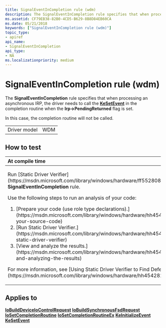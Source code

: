 ```yaml
---
title: SignalEventInCompletion rule (wdm)
description: The SignalEventInCompletion rule specifies that when processing an asynchronous IRP, the driver needs to call the KeSetEvent in the completion routine when the Irp- PendingReturned flag is set.
ms.assetid: CF79EB38-82B0-4CD5-B629-8B8D84EB60CA
ms.date: 05/21/2018
keywords: ["SignalEventInCompletion rule (wdm)"]
topic_type:
- apiref
api_name:
- SignalEventInCompletion
api_type:
- NA
ms.localizationpriority: medium
---
```


# SignalEventInCompletion rule (wdm)


The **SignalEventInCompletion** rule specifies that when processing an asynchronous IRP, the driver needs to call the [**KeSetEvent**](https://msdn.microsoft.com/library/windows/hardware/ff553253) in the completion routine when the **Irp-&gt;PendingReturned** flag is set.

In this case, the completion routine will not be called.

|              |     |
|--------------|-----|
| Driver model | WDM |

How to test
-----------

<table>
<colgroup>
<col width="100%" />
</colgroup>
<thead>
<tr class="header">
<th align="left">At compile time</th>
</tr>
</thead>
<tbody>
<tr class="odd">
<td align="left"><p>Run [Static Driver Verifier](https://msdn.microsoft.com/library/windows/hardware/ff552808) and specify the <strong>SignalEventInCompletion</strong> rule.</p>
Use the following steps to run an analysis of your code:
<ol>
<li>[Prepare your code (use role type declarations).](https://msdn.microsoft.com/library/windows/hardware/hh454281#preparing-your-source-code)</li>
<li>[Run Static Driver Verifier.](https://msdn.microsoft.com/library/windows/hardware/hh454281#running-static-driver-verifier)</li>
<li>[View and analyze the results.](https://msdn.microsoft.com/library/windows/hardware/hh454281#viewing-and-analyzing-the-results)</li>
</ol>
<p>For more information, see [Using Static Driver Verifier to Find Defects in Drivers](https://msdn.microsoft.com/library/windows/hardware/hh454281).</p></td>
</tr>
</tbody>
</table>

Applies to
----------

[**IoBuildDeviceIoControlRequest**](https://msdn.microsoft.com/library/windows/hardware/ff548318)
[**IoBuildSynchronousFsdRequest**](https://msdn.microsoft.com/library/windows/hardware/ff548330)
[**IoSetCompletionRoutine**](https://msdn.microsoft.com/library/windows/hardware/ff549679)
[**IoSetCompletionRoutineEx**](https://msdn.microsoft.com/library/windows/hardware/ff549686)
[**KeInitializeEvent**](https://msdn.microsoft.com/library/windows/hardware/ff552137)
[**KeSetEvent**](https://msdn.microsoft.com/library/windows/hardware/ff553253)
 

 





